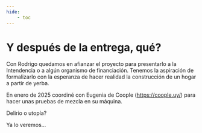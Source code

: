 ```yaml
---
hide:
    - toc
---
```


# Y después de la entrega, qué?

Con Rodrigo quedamos en afianzar el proyecto para presentarlo a la Intendencia o a algún organismo de financiación. Tenemos la aspiración de formalizarlo con la esperanza de hacer realidad la construcción de un hogar a partir de yerba.

En enero de 2025 coordiné con Eugenia de Coople (https://coople.uy/) para hacer unas pruebas de mezcla en su máquina.

Delirio o utopía?

Ya lo veremos...



